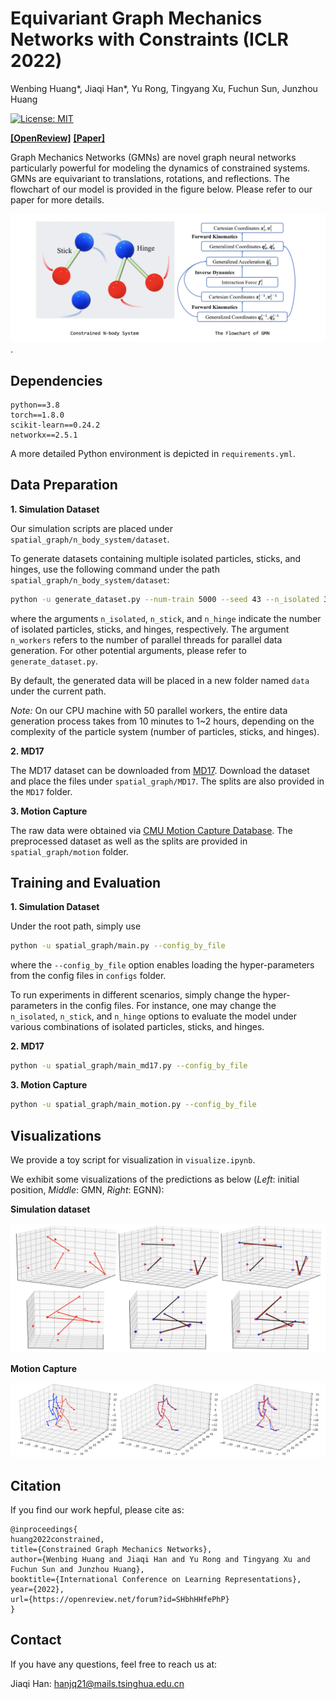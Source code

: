 # Equivariant Graph Mechanics Networks with Constraints (ICLR 2022)

Wenbing Huang\*, Jiaqi Han\*, Yu Rong, Tingyang Xu, Fuchun Sun, Junzhou Huang

[![License: MIT](https://img.shields.io/badge/License-MIT-yellow.svg)](https://github.com/hanjq17/GMN/blob/main/LICENSE)

[**[OpenReview]**](https://openreview.net/forum?id=SHbhHHfePhP) [**[Paper]**](https://openreview.net/pdf?id=SHbhHHfePhP)

Graph Mechanics Networks (GMNs) are novel graph neural networks particularly powerful for modeling the dynamics of constrained systems. GMNs are equivariant to translations, rotations, and reflections. The flowchart of our model is provided in the figure below. Please refer to our paper for more details.

![Overview](assets/overview.png "Overview").

## Dependencies

```
python==3.8
torch==1.8.0
scikit-learn==0.24.2
networkx==2.5.1
```

A more detailed Python environment is depicted in `requirements.yml`.



## Data Preparation

**1. Simulation Dataset**

Our simulation scripts are placed under `spatial_graph/n_body_system/dataset`.

To generate datasets containing multiple isolated particles, sticks, and hinges, use the following command under the path `spatial_graph/n_body_system/dataset`:

```bash
python -u generate_dataset.py --num-train 5000 --seed 43 --n_isolated 3 --n_stick 2 --n_hinge 1 --n_workers 50
```

where the arguments `n_isolated`, `n_stick`, and `n_hinge` indicate the number of isolated particles, sticks, and hinges, respectively. The argument `n_workers` refers to the number of parallel threads for parallel data generation. For other potential arguments, please refer to `generate_dataset.py`.

By default, the generated data will be placed in a new folder named `data` under the current path.

*Note:* On our CPU machine with 50 parallel workers, the entire data generation process takes from 10 minutes to 1~2 hours, depending on the complexity of the particle system (number of particles, sticks, and hinges).

**2. MD17**

The MD17 dataset can be downloaded from [MD17](http://quantum-machine.org/gdml/#datasets). Download the dataset and place the files under `spatial_graph/MD17`. The splits are also provided in the `MD17` folder.

**3. Motion Capture**

The raw data were obtained via [CMU Motion Capture Database](http://mocap.cs.cmu.edu/search.php?subjectnumber=35). The preprocessed dataset as well as the splits are provided in  `spatial_graph/motion` folder.



## Training and Evaluation

**1. Simulation Dataset**

Under the root path, simply use

```bash
python -u spatial_graph/main.py --config_by_file
```

where the `--config_by_file` option enables loading the hyper-parameters from the config files in `configs` folder.

To run experiments in different scenarios, simply change the hyper-parameters in the config files. For instance, one may change the `n_isolated`, `n_stick`, and `n_hinge` options to evaluate the model under various combinations of isolated particles, sticks, and hinges.

**2. MD17**

```bash
python -u spatial_graph/main_md17.py --config_by_file
```

**3. Motion Capture**

```bash
python -u spatial_graph/main_motion.py --config_by_file
```



## Visualizations

We provide a toy script for visualization in `visualize.ipynb`.

We exhibit some visualizations of the predictions as below (*Left*: initial position, *Middle*: GMN, *Right*: EGNN):

**Simulation dataset**

![Simulation](assets/simulation.png "Simulation")

**Motion Capture**

![Mocap](assets/mocap.png "Mocap")



## Citation

If you find our work hepful, please cite as:

```
@inproceedings{
huang2022constrained,
title={Constrained Graph Mechanics Networks},
author={Wenbing Huang and Jiaqi Han and Yu Rong and Tingyang Xu and Fuchun Sun and Junzhou Huang},
booktitle={International Conference on Learning Representations},
year={2022},
url={https://openreview.net/forum?id=SHbhHHfePhP}
}
```



## Contact

If you have any questions, feel free to reach us at:

Jiaqi Han: hanjq21@mails.tsinghua.edu.cn

